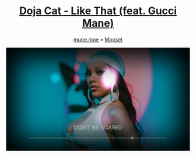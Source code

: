 <h1 align="center">
  <br/>
  <a href="https://mune.moe/works/storyboards/10">Doja Cat - Like That (feat. Gucci Mane)</a>
  <br/>
</h1>

<p align="center">
  <a href="https://mune.moe/works/storyboards/10" target="_blank" rel="noopener noreferrer">mune.moe</a> •
  <a href="https://osu.ppy.sh/beatmapsets/1354218" target="_blank" rel="noopener noreferrer">Mapset</a>
</p>

![image](https://raw.githubusercontent.com/munehime/osu-storyboards/main/assets/images/storyboards/1354218.png)
